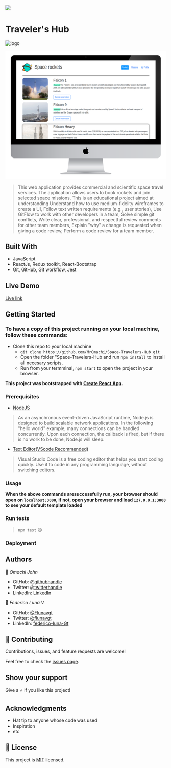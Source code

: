 ![](https://img.shields.io/badge/Microverse-blueviolet)

# Traveler's Hub
![logo](https://user-images.githubusercontent.com/84629565/192157992-0711df2a-c851-4bbc-9f05-9c17c261490d.jpg)

![App view](./src/resources/desktop.png)

>This web application provides commercial and scientific space travel services. The application allows users to book rockets and join selected space missions.
> This is an educational project aimed at understanding Understand how to use medium-fidelity wireframes to create a UI, Follow text written requirements (e.g., user stories), Use GitFlow to work with other developers in a team, Solve simple git conflicts, Write clear, professional, and respectful review comments for other team members, Explain "why" a change is requested when giving a code review, Perform a code review for a team member.


## Built With

- JavaScript
- ReactJs, Redux toolkit, React-Bootstrap
- Git, GitHub, Git workflow, Jest

## Live Demo 

[Live link](https://resplendent-granita-2cc67f.netlify.app/)


## Getting Started

### To have a copy of this project running on your local machine, follow these commands:

- Clone this repo to your local machine
  -  `git clone https://github.com/MrOmachi/Space-Travelers-Hub.git`
  - Open the folder "Space-Travelers-Hub and run `npm install` to install all necesary scripts,
  - Run from your termminal, `npm start` to open the project in your browser.

**This project was bootstrapped with [Create React App](https://github.com/facebook/create-react-app).**

### Prerequisites

- [NodeJS](https://nodejs.org/en/docs/)

> As an asynchronous event-driven JavaScript runtime, Node.js is designed to build scalable network applications. In the following "hello world" example, many connections can be handled concurrently. Upon each connection, the callback is fired, but if there is no work to be done, Node.js will sleep.

- [Text Editor(VScode Recommended)](https://code.visualstudio.com/)

> Visual Studio Code is a free coding editor that helps you start coding quickly. Use it to code in any programming language, without switching editors.


### Usage

**When the above commands aresuccessfully run, your browser should open on `localhost:3000`, if not, open your browser and load `127.0.0.1:3000` to see your default template loaded**

### Run tests

> `npm test` :smile:

### Deployment


## Authors

👤 _Omachi John_

- GitHub: [@githubhandle](https://github.com/MrOmachi)
- Twitter: [@twitterhandle](https://twitter.com/Mr_Omachi)
- LinkedIn: [LinkedIn](https://www.linkedin.com/mwlite/in/john-omachi-00446210b)

👤 _Federico Luna V._

- GitHub: [@Flunavgt](https://github.com/Flunavgt)
- Twitter: [@flunavgt](https://twitter.com/flunavgt)
- LinkedIn: [federico-luna-Gt](https://linkedin.com/in/federico-luna-Gt)

## 🤝 Contributing

Contributions, issues, and feature requests are welcome!

Feel free to check the [issues page](../../issues/).

## Show your support

Give a ⭐️ if you like this project!

## Acknowledgments

- Hat tip to anyone whose code was used
- Inspiration
- etc

## 📝 License

This project is [MIT](./LICENSE) licensed.
